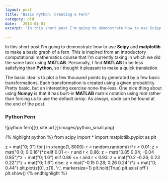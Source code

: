 ```yaml
---
layout: post
title: "Basic Python: Creating a Fern"
category: old
date:   2013-01-01
excerpt: "In this short post I'm going to demonstrate how to use Scipy and matplotlib to make a basic graph of a fern. This is inspired from an introductory computational mathematics course that I'm currently taking in which we did the same task using MATLAB. Personally, I find MATLAB to be less satisfying than Python, so I thought it pleasant to make a quick translation."

---
```


In this short post I'm going to demonstrate how to use __Scipy__ and __matplotlib__ to make a basic graph of a fern. This is inspired from an introductory computational mathematics course that I'm currently taking in which we did the same task using __MATLAB__. Personally, I find __MATLAB__ to be less satisfying than __Python__, so I thought it pleasant to make a quick translation. 

The basic idea is to plot a few thousand points by generated by a few basic transformations. Each transformation is created using a given probability. Pretty basic, but an interesting exercise none-the-less. One nice thing about using __Numpy__ is that it has built-in __MATLAB__ matrix notation using _mat_ rather than forcing us to use the default _array_. As always, code can be found at the end of the post. 

### Python Fern
![python fern]({{ site.url }}/images/python_small.png)

{% highlight python %}
from scipy import *
import matplotlib.pyplot as plt

z = mat("0; 0")
for j in xrange(1, 8000):
    r = random.random()
    if r < 0.01:
        z = mat("0 0; 0 0.16")*z
    elif 0.01 <= r and r < 0.86:
        z = mat("0.85 0.04; -0.04 0.85")*z + mat("0; 1.6")
    elif 0.86 <= r and r < 0.93:
        z = mat("0.2 -0.26; 0.23 0.22")*z + mat("0; 1.6")
    else:
        z = mat("-0.15 0.28; 0.26 0.24")*z + mat("0; 0.44")
    plt.plot(z[0], z[1], 'r.', markersize=1)
    plt.hold(True) 
plt.axis('off')
plt.show()
{% endhighlight %}
